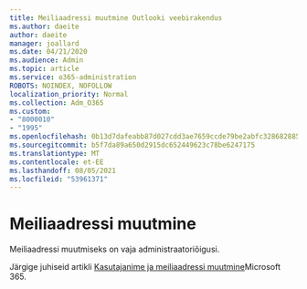 ```yaml
---
title: Meiliaadressi muutmine Outlooki veebirakendus
ms.author: daeite
author: daeite
manager: joallard
ms.date: 04/21/2020
ms.audience: Admin
ms.topic: article
ms.service: o365-administration
ROBOTS: NOINDEX, NOFOLLOW
localization_priority: Normal
ms.collection: Adm_O365
ms.custom:
- "8000010"
- "1995"
ms.openlocfilehash: 0b13d7dafeabb87d027cdd3ae7659ccde79be2abfc328682885bfb0f95c1b442
ms.sourcegitcommit: b5f7da89a650d2915dc652449623c78be6247175
ms.translationtype: MT
ms.contentlocale: et-EE
ms.lasthandoff: 08/05/2021
ms.locfileid: "53961371"
---
```

# <a name="change-your-email-address"></a>Meiliaadressi muutmine 

Meiliaadressi muutmiseks on vaja administraatoriõigusi.
  
Järgige juhiseid artikli [Kasutajanime ja meiliaadressi muutmine](https://docs.microsoft.com/microsoft-365/admin/add-users/change-a-user-name-and-email-address)Microsoft 365.